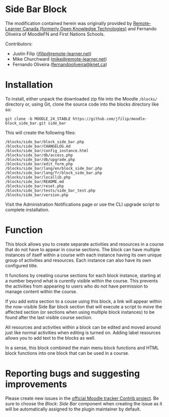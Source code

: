 
Side Bar Block
==============

The modification contained herein was originally provided by [Remote-Learner Canada (formerly Open Knowledge Technologies)](http://www.remote-learner.net) and Fernando Oliveira of MoodleFN and First Nations Schools.

Contributors:

*	Justin Filip (jfilip@remote-learner.net)
*	Mike Churchward (mike@remote-learner.net)
*	Fernando Oliveira (fernandooliveira@knet.ca)

Installation
=============

To install, either unpack the downloaded zip file into the Moodle ``/blocks/`` directory or, using Git, clone the source code into the blocks directory like so:

    git clone -b MOODLE_24_STABLE https://github.com/jfilip/moodle-block_side_bar.git side_bar

This will create the following files:

    /blocks/side_bar/block_side_bar.php
    /blocks/side_bar/CHANGELOG.md
    /blocks/side_bar/config_instance.html
    /blocks/side_bar/db/access.php
    /blocks/side_bar/db/upgrade.php
    /blocks/side_bar/edit_form.php
    /blocks/side_bar/lang/en/block_side_bar.php
    /blocks/side_bar/lang/fr/block_side_bar.php
    /blocks/side_bar/locallib.php
    /blocks/side_bar/README.md
    /blocks/side_bar/reset.php
    /blocks/side_bar/tests/side_bar_test.php
    /blocks/side_bar/version.php

Visit the Administration Notifications page or use the CLI upgrade script to complete installation.

Function
========

This block allows you to create separate activities and resources in a course that do not have to appear in course sections. The block can have multiple instances of itself within a course with each instance having its own unique group of activities and resources. Each instance can also have its own configured title.

It functions by creating course sections for each block instance, starting at a number beyond what is curently visible within the course. This prevents the activities from appearing to users who do not have permission to manage content within the course.

If you add extra section to a couse using this block, a link will appear within the now-visible Side Bar block section that will execute a script to *move* the affected section (or sections when using multiple block instances) to be found after the last visible course section.

All resources and activities within a block can be edited and moved around just like normal activities when editing is turned on. Adding label resources allows you to add text to the blocks as well.

In a sense, this block combined the main menu block functions and HTML block functions into one block that can be used in a course.

Reporting bugs and suggesting improvements
==========================================

Please create new issues in the [official Moodle tracker Contrib project](https://tracker.moodle.org/browse/CONTRIB). Be sure to choose the *Block: Side Bar* component when creating the issue as it will be automatically assigned to the plugin maintainer by default.
